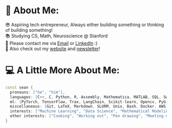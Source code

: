 # 💫 About Me:
😎 Aspiring tech entrepreneur, Always either building something or thinking of building something!<br>📚 Studying CS, Math, Neuroscience @ Stanford<br>💬 Please contact me via [Email](sean777@stanford.edu) or [LinkedIn](https://www.linkedin.com/in/seanyoon777/) :)<br>🦄 Also check out my [website](https://www.seanyoonbio.com) and [newsletter](https://seanyoon.substack.com/)!

# 💻 A Little More About Me:
```C++
const sean {
  pronouns: ["he", "him"], 
  languages: [C++, C, Python, R, Assembly, Mathematica, MATLAB, SQL, SwiftUI, HTML, CSS, JavaScript], 
  ml: [PyTorch, TensorFlow, Trax, LangChain, Scikit-learn, Opencv, PyG, Hugging Face], 
  miscellaneous: [Git, LaTeX, Markdown, SLURM, Unix, Bash, Docker, AWS, Google Cloud], 
  interests: ["Machine Learning", "Data Science", "Mathematical Modeling", "Software Engineering"], 
  other interests: ["Cooking", "Working out", "Pen drawing", "Meeting new people!"]
}
```
<!-- ![C++](https://img.shields.io/badge/c++-%2300599C.svg?style=for-the-badge&logo=c%2B%2B&logoColor=white) ![Markdown](https://img.shields.io/badge/markdown-%23000000.svg?style=for-the-badge&logo=markdown&logoColor=white) ![R](https://img.shields.io/badge/r-%23276DC3.svg?style=for-the-badge&logo=r&logoColor=white) ![LaTeX](https://img.shields.io/badge/latex-%23008080.svg?style=for-the-badge&logo=latex&logoColor=white) ![Python](https://img.shields.io/badge/python-3670A0?style=for-the-badge&logo=python&logoColor=ffdd54) ![NumPy](https://img.shields.io/badge/numpy-%23013243.svg?style=for-the-badge&logo=numpy&logoColor=white) ![Pandas](https://img.shields.io/badge/pandas-%23150458.svg?style=for-the-badge&logo=pandas&logoColor=white) ![scikit-learn](https://img.shields.io/badge/scikit--learn-%23F7931E.svg?style=for-the-badge&logo=scikit-learn&logoColor=white) ![SciPy](https://img.shields.io/badge/SciPy-%230C55A5.svg?style=for-the-badge&logo=scipy&logoColor=%white) ![PyTorch](https://img.shields.io/badge/PyTorch-%23EE4C2C.svg?style=for-the-badge&logo=PyTorch&logoColor=white) ![Adobe InDesign](https://img.shields.io/badge/Adobe%20InDesign-49021F?style=for-the-badge&logo=adobeindesign&logoColor=white) ![Adobe Photoshop](https://img.shields.io/badge/adobephotoshop-%2331A8FF.svg?style=for-the-badge&logo=adobephotoshop&logoColor=white)
# 📊 GitHub Stats:
![](https://github-readme-stats.vercel.app/api?username=seanyoon777&theme=tokyonight&hide_border=false&include_all_commits=false&count_private=false)<br/>
![](https://github-readme-streak-stats.herokuapp.com/?user=seanyoon777&theme=tokyonight&hide_border=false)<br/>
![](https://github-readme-stats.vercel.app/api/top-langs/?username=seanyoon777&theme=tokyonight&hide_border=false&include_all_commits=false&count_private=false&layout=compact)

---
[![](https://visitcount.itsvg.in/api?id=seanyoon777&icon=0&color=0)](https://visitcount.itsvg.in)

  ## 💰 You can help me by Donating
  [![PayPal](https://img.shields.io/badge/PayPal-00457C?style=for-the-badge&logo=paypal&logoColor=white)](https://paypal.me/seanyoon777) 
--> 
  
<!-- Proudly created with GPRM ( https://gprm.itsvg.in ) -->
